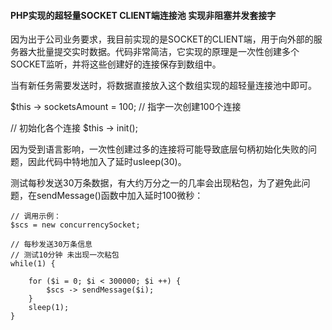 #### PHP实现的超轻量SOCKET CLIENT端连接池 实现非阻塞并发套接字

因为出于公司业务要求，我目前实现的是SOCKET的CLIENT端，用于向外部的服务器大批量提交实时数据。代码非常简洁，它实现的原理是一次性创建多个SOCKET监听，并将这些创建好的连接保存到数组中。

当有新任务需要发送时，将数据直接放入这个数组实现的超轻量连接池中即可。

$this -> socketsAmount = 100; // 指字一次创建100个连接

// 初始化各个连接
$this -> init();

因为受到语言影响，一次性创建过多的连接将可能导致底层句柄初始化失败的问题，因此代码中特地加入了延时usleep(30)。

测试每秒发送30万条数据，有大约万分之一的几率会出现粘包，为了避免此问题，在sendMessage()函数中加入延时100微秒：

```
// 调用示例：
$scs = new concurrencySocket;

// 每秒发送30万条信息
// 测试10分钟 未出现一次粘包
while(1) {

    for ($i = 0; $i < 300000; $i ++) {
        $scs -> sendMessage($i);
    }
    sleep(1);
}
```
